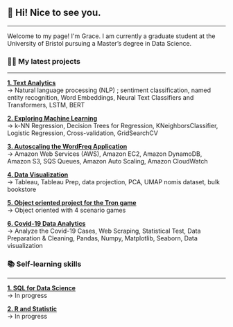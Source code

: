 

<!--
**Gracepicharporn/Gracepicharporn** is a ✨ _special_ ✨ repository because its `README.md` (this file) appears on your GitHub profile.

Here are some ideas to get you started:

- 🔭 I’m currently working on ...
- 🌱 I’m currently learning ...
- 👯 I’m looking to collaborate on ...
- 🤔 I’m looking for help with ...
- 💬 Ask me about ...
- 📫 How to reach me: ...
- 😄 Pronouns: ...
- ⚡ Fun fact: ...
-->

## 👋 Hi! Nice to see you.
---

Welcome to my page! 
I'm Grace. I am currently a graduate student at the University of Bristol pursuing a Master’s degree in Data Science.

### :woman_technologist: My latest projects
---

 **[1. Text Analytics](https://github.com/Gracepicharporn/Text-Analytics)**  
 -> Natural language processing (NLP) ; sentiment classification, named entity recognition, Word Embeddings, Neural Text Classifiers and Transformers, LSTM, BERT

 **[2. Exploring Machine Learning](https://github.com/Gracepicharporn/Exploring-Machine_Learning)**  
 -> k-NN Regression, Decision Trees for Regression, KNeighborsClassifier, Logistic Regression, Cross-validation, GridSearchCV
 
 **[3. Autoscaling the WordFreq Application](https://github.com/Gracepicharporn/Autoscaling-the-WordFreq-Application)**  
 -> Amazon Web Services (AWS), Amazon EC2, Amazon DynamoDB, Amazon S3, SQS Queues, Amazon Auto Scaling, Amazon CloudWatch

 **[4. Data Visualization](https://github.com/Gracepicharporn/Data-Visualization)**  
 -> Tableau, Tableau Prep, data projection, PCA, UMAP nomis dataset, bulk bookstore

 **[5. Object oriented project for the Tron game](https://github.com/Gracepicharporn/object-oriented-Tron-game)**  
 -> Object oriented with 4 scenario games

 **[6. Covid-19 Data Analytics](https://github.com/Gracepicharporn/Covid-19-Data-Analysis)**  
 -> Analyze the Covid-19 Cases, Web Scraping, Statistical Test, Data Preparation & Cleaning, Pandas, Numpy, Matplotlib, Seaborn, Data visualization

### :books: Self-learning skills
---
**[1. SQL for Data Science]()**  
-> In progress

**[2. R and Statistic]()**  
-> In progress











